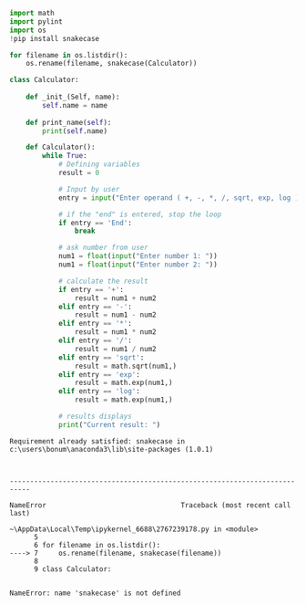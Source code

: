 ```python
import math
import pylint
import os
!pip install snakecase

for filename in os.listdir():
    os.rename(filename, snakecase(Calculator))

class Calculator:
    
    def _init_(Self, name):
        self.name = name
        
    def print_name(self):
        print(self.name)

    def Calculator():
        while True: 
            # Defining variables
            result = 0

            # Input by user
            entry = input("Enter operand ( +, -, *, /, sqrt, exp, log ): ")

            # if the "end" is entered, stop the loop
            if entry == 'End':
                break

            # ask number from user
            num1 = float(input("Enter number 1: "))
            num1 = float(input("Enter number 2: "))

            # calculate the result
            if entry == '+':
                result = num1 + num2
            elif entry == '-':
                result = num1 - num2
            elif entry == '*':
                result = num1 * num2
            elif entry == '/':
                result = num1 / num2
            elif entry == 'sqrt':
                result = math.sqrt(num1,)
            elif entry == 'exp':
                result = math.exp(num1,)
            elif entry == 'log':
                result = math.exp(num1,)

            # results displays
            print("Current result: ")
```

    Requirement already satisfied: snakecase in c:\users\bonum\anaconda3\lib\site-packages (1.0.1)
    


    ---------------------------------------------------------------------------

    NameError                                 Traceback (most recent call last)

    ~\AppData\Local\Temp\ipykernel_6688\2767239178.py in <module>
          5 
          6 for filename in os.listdir():
    ----> 7     os.rename(filename, snakecase(filename))
          8 
          9 class Calculator:
    

    NameError: name 'snakecase' is not defined



```python

```


```python

```

